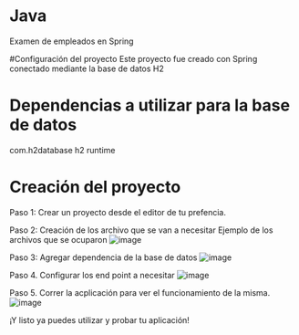 # Java
Examen de empleados en Spring

#Configuración del proyecto
Este proyecto fue creado con Spring conectado mediante la base de datos H2

# Dependencias a utilizar para la base de datos
<dependency>
			<groupId>com.h2database</groupId>
			<artifactId>h2</artifactId>
			<scope>runtime</scope>
		</dependency>
    
 # Creación del proyecto
 Paso 1: Crear un proyecto desde el editor de tu prefencia.
 
 Paso 2: Creación de los archivo que se van a necesitar
 Ejemplo de los archivos que se ocuparon
 ![image](https://user-images.githubusercontent.com/50559771/177463030-ca3dc1a3-9ea4-4fff-8420-12b58f991190.png)


Paso 3: Agregar dependencia de la base de datos
![image](https://user-images.githubusercontent.com/50559771/177463081-d15b4fa8-8317-4f6e-995d-4c1ff7c77ee7.png)


Paso 4. Configurar los end point a necesitar
![image](https://user-images.githubusercontent.com/50559771/177463224-8a21e943-a9e3-4810-9b37-284c538945d3.png)


Paso 5. Correr la acplicación para ver el funcionamiento de la misma.
![image](https://user-images.githubusercontent.com/50559771/177463378-b8d1b97f-0b0e-490e-b713-d92b6857ecdd.png)


¡Y listo ya puedes utilizar y probar tu aplicación!
